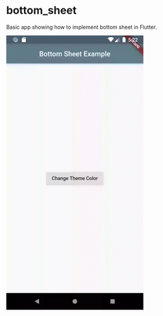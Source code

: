 # bottom_sheet

Basic app showing how to implement bottom sheet in Flutter.

![Screenshot](https://github.com/sxillocc/Hands-on-with-Flutter/blob/master/bottom_sheet/assets/bottom_sheet.gif)
